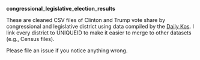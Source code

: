 **congressional_legislative_election_results**

These are cleaned CSV files of Clinton and Trump vote share by congressional and legislative district using data compiled by the [Daily Kos](https://www.dailykos.com/stories/2017/2/6/1629653/-Daily-Kos-Elections-2016-presidential-results-for-congressional-and-legislative-districts "Daily Kos Election Data"). 
I link every district to UNIQUEID to make it easier to merge to other datasets (e.g., Census files).

Please file an issue if you notice anything wrong.